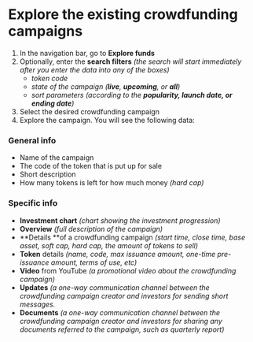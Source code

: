
# Explore the existing crowdfunding campaigns



1.  In the navigation bar, go to **Explore funds**
1.  Optionally, enter the **search filters** _(the search will start immediately after you enter the data into any of the boxes)_
    *   _token code_
    *   _state of the campaign (**live**, **upcoming**, or **all**)_
    *   _sort parameters (according to the **popularity, launch date, or ending date**)_
1.  Select the desired crowdfunding campaign
1.  Explore the campaign. You will see the following data:


### 	General info



*   Name of the campaign
*   The code of the token that is put up for sale
*   Short description
*   How many tokens is left for how much money _(hard cap)_


### 	Specific info


*   **Investment chart** _(chart showing the investment progression)_
*   **Overview** _(full description of the campaign)_
*   **Details **of a crowdfunding campaign _(start time, close time, base asset, soft cap, hard cap, the amount of tokens to sell)_
*   **Token** details _(name, code, max issuance amount, one-time pre-issuance amount, terms of use, etc)_
*   **Video** from YouTube _(a promotional video about the crowdfunding campaign)_
*   **Updates** _(a one-way communication channel between the crowdfunding campaign creator and investors for sending short messages._
*   **Documents** _(a one-way communication channel between the crowdfunding campaign creator and investors for sharing any documents referred to the campaign, such as quarterly report)_
